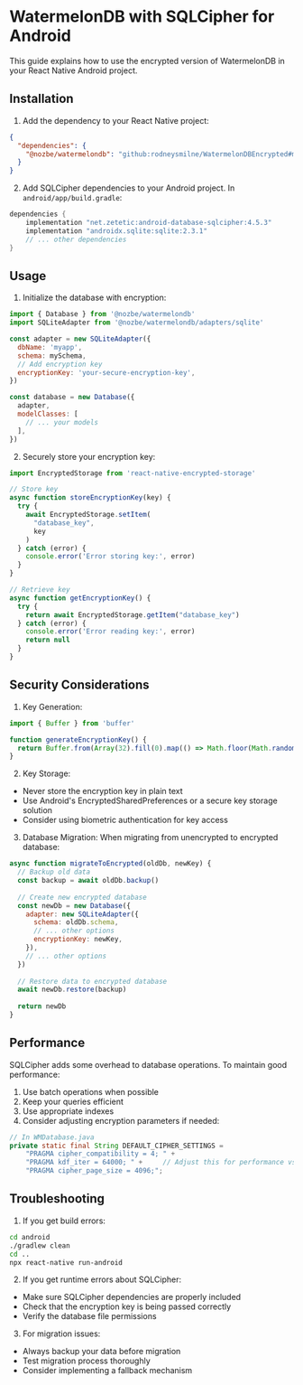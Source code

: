 # WatermelonDB with SQLCipher for Android

This guide explains how to use the encrypted version of WatermelonDB in your React Native Android project.

## Installation

1. Add the dependency to your React Native project:
```json
{
  "dependencies": {
    "@nozbe/watermelondb": "github:rodneysmilne/WatermelonDBEncrypted#main"
  }
}
```

2. Add SQLCipher dependencies to your Android project. In `android/app/build.gradle`:
```gradle
dependencies {
    implementation "net.zetetic:android-database-sqlcipher:4.5.3"
    implementation "androidx.sqlite:sqlite:2.3.1"
    // ... other dependencies
}
```

## Usage

1. Initialize the database with encryption:
```javascript
import { Database } from '@nozbe/watermelondb'
import SQLiteAdapter from '@nozbe/watermelondb/adapters/sqlite'

const adapter = new SQLiteAdapter({
  dbName: 'myapp',
  schema: mySchema,
  // Add encryption key
  encryptionKey: 'your-secure-encryption-key',
})

const database = new Database({
  adapter,
  modelClasses: [
    // ... your models
  ],
})
```

2. Securely store your encryption key:
```javascript
import EncryptedStorage from 'react-native-encrypted-storage'

// Store key
async function storeEncryptionKey(key) {
  try {
    await EncryptedStorage.setItem(
      "database_key",
      key
    )
  } catch (error) {
    console.error('Error storing key:', error)
  }
}

// Retrieve key
async function getEncryptionKey() {
  try {
    return await EncryptedStorage.getItem("database_key")
  } catch (error) {
    console.error('Error reading key:', error)
    return null
  }
}
```

## Security Considerations

1. Key Generation:
```javascript
import { Buffer } from 'buffer'

function generateEncryptionKey() {
  return Buffer.from(Array(32).fill(0).map(() => Math.floor(Math.random() * 256))).toString('hex')
}
```

2. Key Storage:
- Never store the encryption key in plain text
- Use Android's EncryptedSharedPreferences or a secure key storage solution
- Consider using biometric authentication for key access

3. Database Migration:
When migrating from unencrypted to encrypted database:
```javascript
async function migrateToEncrypted(oldDb, newKey) {
  // Backup old data
  const backup = await oldDb.backup()
  
  // Create new encrypted database
  const newDb = new Database({
    adapter: new SQLiteAdapter({
      schema: oldDb.schema,
      // ... other options
      encryptionKey: newKey,
    }),
    // ... other options
  })
  
  // Restore data to encrypted database
  await newDb.restore(backup)
  
  return newDb
}
```

## Performance

SQLCipher adds some overhead to database operations. To maintain good performance:

1. Use batch operations when possible
2. Keep your queries efficient
3. Use appropriate indexes
4. Consider adjusting encryption parameters if needed:
```java
// In WMDatabase.java
private static final String DEFAULT_CIPHER_SETTINGS = 
    "PRAGMA cipher_compatibility = 4; " +
    "PRAGMA kdf_iter = 64000; " +     // Adjust this for performance vs security
    "PRAGMA cipher_page_size = 4096;";
```

## Troubleshooting

1. If you get build errors:
```bash
cd android
./gradlew clean
cd ..
npx react-native run-android
```

2. If you get runtime errors about SQLCipher:
- Make sure SQLCipher dependencies are properly included
- Check that the encryption key is being passed correctly
- Verify the database file permissions

3. For migration issues:
- Always backup your data before migration
- Test migration process thoroughly
- Consider implementing a fallback mechanism
